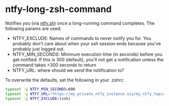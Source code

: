 # ntfy-long-zsh-command

Notifies you (via [ntfy.sh](https://github.com/binwiederhier/ntfy)) once a long-running command completes. The following params are used:
- NTFY_EXCLUDE: Names of commands to never notify you for. You probably don't care about when your ssh session ends because you've probably just logged out.
- NTFY_MIN_SECONDS: Minimum execution time (in seconds) before you get notified. If this is 300 (default), you'll not get a notification unless the command takes >300 seconds to return
- NTFY_URL: where should we send the notification to?

To overwrite the defaults, set the following in your .zshrc:

```zsh
typeset -g NTFY_MIN_SECONDS=600
typeset -g NTFY_URL="https://my_private_ntfy_instance.xzy/my_ntfy_topic"
typeset -g NTFY_EXCLUDE=(ssh)
```
